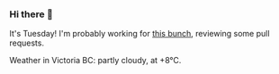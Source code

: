 ### Hi there :wave:

It's Tuesday! I'm probably working for [this bunch](https://github.com/kohofinancial), reviewing some pull requests.

Weather in Victoria BC: partly cloudy, at +8°C.
